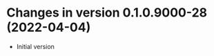 




<!-- NEWS.md was auto-generated by NEWS.Rmd. Please DO NOT edit by hand!-->

# Changes in version 0.1.0.9000-28 (2022-04-04)

-   Initial version
